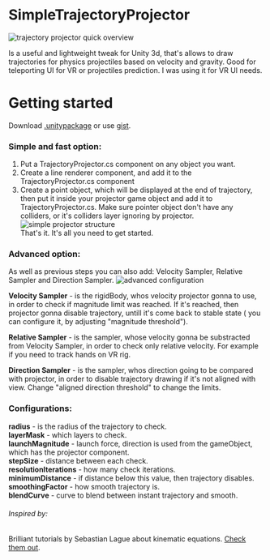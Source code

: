 # SimpleTrajectoryProjector
![trajectory projector quick overview](https://media.giphy.com/media/Cv2IQgsbcT1RDm7oDK/giphy.gif)

Is a useful and lightweight tweak for Unity 3d, that's allows to draw trajectories for physics projectiles based on velocity and gravity. Good for teleporting UI for VR or projectiles prediction. I was using it for VR UI needs.

# Getting started
Download [.unitypackage](https://github.com/Oyshoboy/SimpleTrajectoryProjector/releases) or use [gist](https://gist.github.com/Oyshoboy/e8cef4bb4de38059947bdda4756292bc).

### Simple and fast option:
1. Put a TrajectoryProjector.cs component on any object you want.
2. Create a line renderer component, and add it to the TrajectoryProjector.cs component
3. Create a point object, which will be displayed at the end of trajectory, then put it inside your projector game object and add it to TrajectoryProjector.cs. Make sure pointer object don't have any colliders, or it's colliders layer ignoring by projector.</br>
![simple projector structure](https://i.imgur.com/DLHuGbJ.png)</br>
That's it. It's all you need to get started.

### Advanced option:
As well as previous steps you can also add: Velocity Sampler, Relative Sampler and Direction Sampler.
![advanced configuration](https://user-images.githubusercontent.com/23486183/154796922-7c4c09b1-874c-4b14-8e2d-b13be11ed90b.png)

**Velocity Sampler** - is the rigidBody, whos velocity projector gonna to use, in order to check if magnitude limit was reached. If it's reached, then projector gonna disable trajectory, untill it's come back to stable state ( you can configure it, by adjusting "magnitude threshold").

**Relative Sampler** - is the sampler, whose velocity gonna be substracted from Velocity Sampler, in order to check only relative velocity. For example if you need to track hands on VR rig.

**Direction Sampler** - is the sampler, whos direction going to be compared with projector, in order to disable trajectory drawing if it's not aligned with view. Change "aligned direction threshold" to change the limits.

### Configurations:
**radius** - is the radius of the trajectory to check.</br>
**layerMask** - which layers to check.</br>
**launchMagnitude** - launch force, direction is used from the gameObject, which has the projector component.</br>
**stepSize** - distance between each check.</br>
**resolutionIterations** - how many check iterations.</br>
**minimumDistance** - if distance below this value, then trajectory disables.</br>
**smoothingFactor** - how smooth trajectory is.</br>
**blendCurve** - curve to blend between instant trajectory and smooth.</br>

###### Inspired by:
Brilliant tutorials by Sebastian Lague about kinematic equations. [Check them out](https://www.youtube.com/watch?v=v1V3T5BPd7E).
